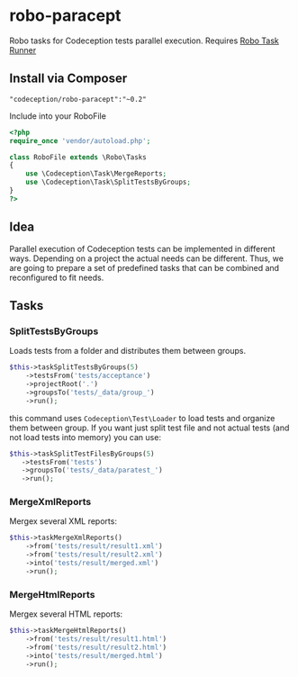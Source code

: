 robo-paracept
=============

Robo tasks for Codeception tests parallel execution. Requires [Robo Task Runner](http://robo.li)

## Install via Composer

```
"codeception/robo-paracept":"~0.2"
```

Include into your RoboFile

```php
<?php
require_once 'vendor/autoload.php';

class RoboFile extends \Robo\Tasks
{
    use \Codeception\Task\MergeReports;
    use \Codeception\Task\SplitTestsByGroups;
}
?>
```

## Idea

Parallel execution of Codeception tests can be implemented in different ways.
Depending on a project the actual needs can be different.
Thus, we are going to prepare a set of predefined tasks that can be combined and reconfigured to fit needs.

## Tasks

### SplitTestsByGroups

Loads tests from a folder and distributes them between groups.

```php
$this->taskSplitTestsByGroups(5)
    ->testsFrom('tests/acceptance')
    ->projectRoot('.')
    ->groupsTo('tests/_data/group_')
    ->run();
```

this command uses `Codeception\Test\Loader` to load tests and organize them between group. If you want just split test file and not actual tests (and not load tests into memory) you can use:

```php
$this->taskSplitTestFilesByGroups(5)
   ->testsFrom('tests')
   ->groupsTo('tests/_data/paratest_')
   ->run();
```

### MergeXmlReports

Mergex several XML reports:

```php
$this->taskMergeXmlReports()
    ->from('tests/result/result1.xml')
    ->from('tests/result/result2.xml')
    ->into('tests/result/merged.xml')
    ->run();
```


### MergeHtmlReports

Mergex several HTML reports:

```php
$this->taskMergeHtmlReports()
    ->from('tests/result/result1.html')
    ->from('tests/result/result2.html')
    ->into('tests/result/merged.html')
    ->run();
```